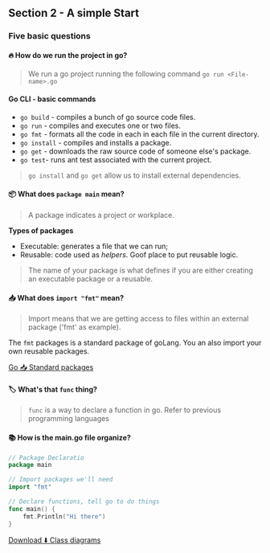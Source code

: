 ## Section 2 - A simple Start

### Five basic questions

#### 🔥 How do we run the project in go?

> We run a go project running the following command `go run <File-name>.go`

#### Go CLI - basic commands

- `go build` - compiles a bunch of go source code files.
- `go run` - compiles and executes one or two files.
- `go fmt` - formats all the code in each in each file in the current directory.
- `go install` - compiles and installs a package.
- `go get` - downloads the raw source code of someone else's package.
- `go test`- runs ant test associated with the current project.

> `go install` and `go get` allow us to install external dependencies.

#### 📦 What does `package main` mean?

> A package indicates a project or workplace.

**Types of packages**

- Executable: generates a file that we can run;
- Reusable: code used as _helpers_. Goof place to put reusable logic.

> The name of your package is what defines if you are either creating an executable package or a reusable.

#### 📥 What does `import "fmt"` mean?

> Import means that we are getting access to files within an external package ('fmt' as example).

The `fmt` packages is a standard package of goLang. You an also import your own reusable packages.

[Go 📥 Standard packages](https://golang.org/pkg/)

#### 🏷 What's that `func` thing?

> `func` is a way to declare a function in go. Refer to previous programming languages

#### 📚 How is the main.go file organize?

```go
// Package Declaratio
package main

// Import packages we'll need
import "fmt"

// Declare functions, tell go to do things
func main() {
	fmt.Println("Hi there")
}

```

[Download ⬇️ Class diagrams](https://github.com/StephenGrider/GoCasts/tree/master/diagrams)
